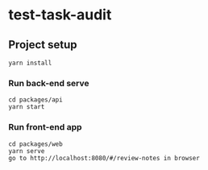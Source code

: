 # test-task-audit

## Project setup
```
yarn install
```

### Run back-end serve
```
cd packages/api
yarn start
```

### Run front-end app
```
cd packages/web
yarn serve
go to http://localhost:8080/#/review-notes in browser
```
